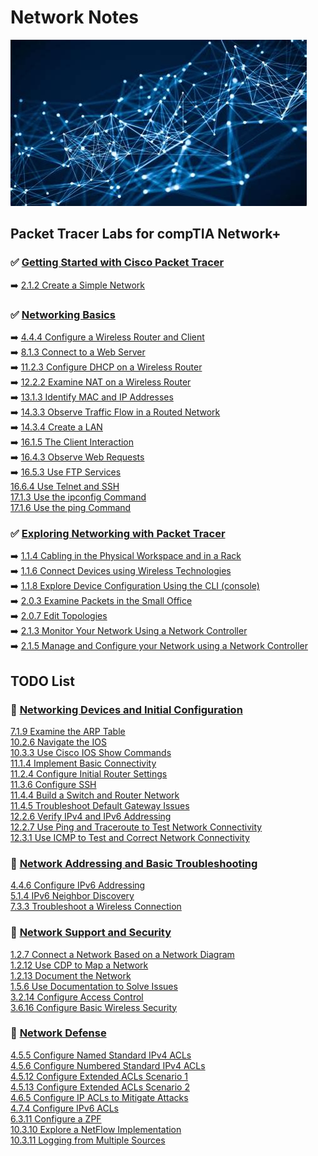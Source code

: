 # Network Notes

![My App](./app.png)

## Packet Tracer Labs for compTIA Network+  

### ✅ [Getting Started with Cisco Packet Tracer](https://www.netacad.com/courses/getting-started-cisco-packet-tracer)
➡️ [2.1.2 Create a Simple Network](modules/1netplus/started/README.md)  

### ✅ [Networking Basics](https://www.netacad.com/courses/networking-basics?courseLang=en-US)

➡️ [4.4.4 Configure a Wireless Router and Client](modules/1netplus/basics/router/README.md)  
➡️ [8.1.3 Connect to a Web Server](modules/1netplus/basics/web/README.md)  
➡️ [11.2.3 Configure DHCP on a Wireless Router](modules/1netplus/basics/dhcp/README.md)  
➡️ [12.2.2 Examine NAT on a Wireless Router](modules/1netplus/basics/nat/README.md)  
➡️ [13.1.3 Identify MAC and IP Addresses](modules/1netplus/basics/mac/README.md)  
➡️ [14.3.3 Observe Traffic Flow in a Routed Network](modules/1netplus/basics/traffic/README.md)  
➡️ [14.3.4 Create a LAN](modules/1netplus/basics/lan/README.md)  
➡️ [16.1.5 The Client Interaction](modules/1netplus/basics/client/README.md)  
➡️ [16.4.3 Observe Web Requests](modules/1netplus/basics/requests/README.md)  
➡️ [16.5.3 Use FTP Services](modules/1netplus/basics/ftp/README.md)  
[16.6.4 Use Telnet and SSH](modules/1netplus/basics/telnet/README.md)  
[17.1.3 Use the ipconfig Command](modules/1netplus/basics/ipconfig/README.md)  
[17.1.6 Use the ping Command](modules/1netplus/basics/ping/README.md)  

### ✅ [Exploring Networking with Packet Tracer](https://www.netacad.com/courses/exploring-networking-cisco-packet-tracer?courseLang=en-US)
➡️ [1.1.4 Cabling in the Physical Workspace and in a Rack](modules/1netplus/explore/cabling/README.md)  
➡️ [1.1.6 Connect Devices using Wireless Technologies](modules/1netplus/explore/wireless/README.md)  
➡️ [1.1.8 Explore Device Configuration Using the CLI (console)](modules/1netplus/explore/cli/README.md)  
➡️ [2.0.3 Examine Packets in the Small Office ](modules/1netplus/explore/packets/README.md)  
➡️ [2.0.7 Edit Topologies](modules/1netplus/explore/topologies/README.md)  
➡️ [2.1.3 Monitor Your Network Using a Network Controller](modules/1netplus/explore/monitor/README.md)  
➡️ [2.1.5 Manage and Configure your Network using a Network Controller](modules/1netplus/explore/manage/README.md)  

## TODO List

### 📕 [Networking Devices and Initial Configuration](https://www.netacad.com/courses/networking-devices-and-initial-configuration?courseLang=en-US)

[7.1.9 Examine the ARP Table](modules/1netplus/devices/arp/README.md)  
[10.2.6 Navigate the IOS](modules/1netplus/devices/ios/README.md)  
[10.3.3 Use Cisco IOS Show Commands](modules/1netplus/devices/show/README.md)  
[11.1.4 Implement Basic Connectivity](modules/1netplus/devices/conn/README.md)  
[11.2.4 Configure Initial Router Settings](modules/1netplus/devices/router/README.md)  
[11.3.6 Configure SSH](modules/1netplus/devices/ssh/README.md)  
[11.4.4 Build a Switch and Router Network](modules/1netplus/devices/switch/README.md)  
[11.4.5 Troubleshoot Default Gateway Issues](modules/1netplus/devices/gateway/README.md)  
[12.2.6 Verify IPv4 and IPv6 Addressing](modules/1netplus/devices/verify/README.md)  
[12.2.7 Use Ping and Traceroute to Test Network Connectivity](modules/1netplus/devices/ping/README.md)  
[12.3.1 Use ICMP to Test and Correct Network Connectivity](modules/1netplus/devices/icmp/README.md)  

### 📕 [Network Addressing and Basic Troubleshooting](https://www.netacad.com/courses/network-addressing-and-basic-troubleshooting?courseLang=en-US)

[4.4.6 Configure IPv6 Addressing](modules/1netplus/addressing/ipv6/README.md)  
[5.1.4 IPv6 Neighbor Discovery](modules/1netplus/addressing/neighbor/README.md)  
[7.3.3 Troubleshoot a Wireless Connection](modules/1netplus/addressing/wireless/README.md)  

### 📕 [Network Support and Security](https://www.netacad.com/courses/network-support-security?courseLang=en-US)

[1.2.7 Connect a Network Based on a Network Diagram](modules/1netplus/security/connect/README.md)  
[1.2.12 Use CDP to Map a Network](modules/1netplus/security/cdp/README.md)  
[1.2.13 Document the Network](modules/1netplus/security/doc/README.md)  
[1.5.6 Use Documentation to Solve Issues](modules/1netplus/security/solve/README.md)  
[3.2.14 Configure Access Control](modules/1netplus/security/access/README.md)  
[3.6.16 Configure Basic Wireless Security](modules/1netplus/security/basic/README.md)  

### 📕 [Network Defense](https://www.netacad.com/courses/network-defense?courseLang=en-US)

[4.5.5 Configure Named Standard IPv4 ACLs](modules/1netplus/defense/named/README.md)  
[4.5.6 Configure Numbered Standard IPv4 ACLs](modules/1netplus/defense/numbered/README.md)  
[4.5.12 Configure Extended ACLs Scenario 1](modules/1netplus/defense/scen1/README.md)  
[4.5.13 Configure Extended ACLs Scenario 2](modules/1netplus/defense/scen2/README.md)  
[4.6.5 Configure IP ACLs to Mitigate Attacks](modules/1netplus/defense/attacks/README.md)  
[4.7.4 Configure IPv6 ACLs](modules/1netplus/defense/ipv6/README.md)  
[6.3.11 Configure a ZPF](modules/1netplus/defense/zpf/README.md)  
[10.3.10 Explore a NetFlow Implementation](modules/1netplus/defense/netflow/README.md)  
[10.3.11 Logging from Multiple Sources](modules/1netplus/defense/multiple/README.md)  
